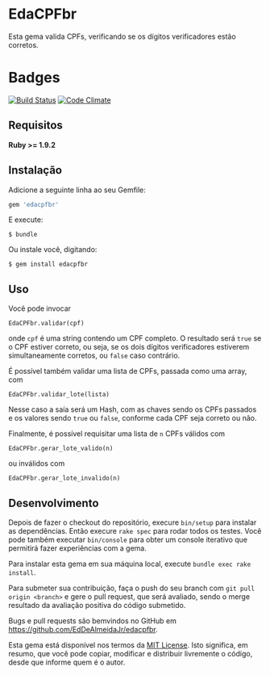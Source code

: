 # EdaCPFbr

Esta gema valida CPFs, verificando se os dígitos verificadores estão corretos.

# Badges

[![Build Status](https://travis-ci.org/EdDeAlmeidaJr/edacpfbr.svg?branch=master)](https://travis-ci.org/EdDeAlmeidaJr/edacpfbr)   [![Code Climate](https://codeclimate.com/github/EdDeAlmeidaJr/edacpfbr/badges/gpa.svg)](https://codeclimate.com/github/EdDeAlmeidaJr/edacpfbr)

## Requisitos

**Ruby >= 1.9.2**

## Instalação

Adicione a seguinte linha ao seu Gemfile:

```ruby
gem 'edacpfbr'
```

E execute:

    $ bundle

Ou instale você, digitando:

    $ gem install edacpfbr

## Uso

Você pode invocar 

    EdaCPFbr.validar(cpf)

onde `cpf` é uma string contendo um CPF completo. O resultado será `true` se o CPF estiver correto, ou seja, se os dois dígitos verificadores estiverem simultaneamente corretos, ou `false` caso contrário.


É possível também validar uma lista de CPFs, passada como uma array, com

    EdaCPFbr.validar_lote(lista)

Nesse caso a saía será um Hash, com as chaves sendo os CPFs passados e os valores sendo `true` ou `false`, conforme cada CPF seja correto ou não.

Finalmente, é possível requisitar uma lista de `n` CPFs válidos com

	EdaCPFbr.gerar_lote_valido(n)

ou inválidos com

	EdaCPFbr.gerar_lote_invalido(n)

## Desenvolvimento

Depois de fazer o checkout do repositório, execure `bin/setup` para instalar as dependências. Então execure `rake spec` para rodar todos os testes. Você pode também executar `bin/console` para obter um console iterativo que permitirá fazer experiências com a gema.

Para instalar esta gema em sua máquina local, execute `bundle exec rake install`.

Para submeter sua contribuição, faça o push do seu branch com `git pull origin <branch>` e gere o pull request, que será avaliado, sendo o merge resultado da avaliação positiva do código submetido.

Bugs e pull requests são bemvindos no GitHub em https://github.com/EdDeAlmeidaJr/edacpfbr.

Esta gema está disponível nos termos da [MIT License](http://opensource.org/licenses/MIT). Isto significa, em resumo, que você pode copiar, modificar e distribuir livremente o código, desde que informe quem é o autor.

